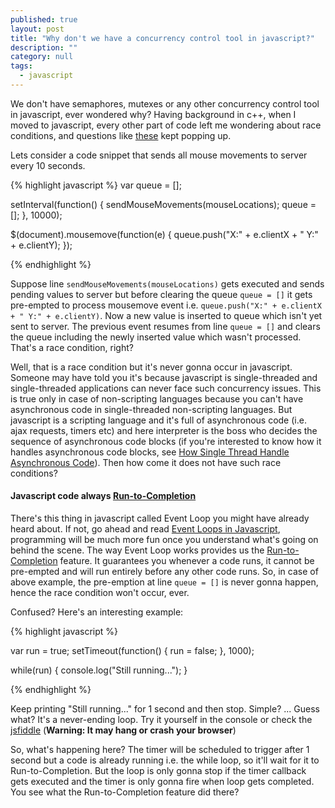 ```yaml
---
published: true
layout: post
title: "Why don't we have a concurrency control tool in javascript?"
description: ""
category: null
tags: 
  - javascript
---
```




We don't have semaphores, mutexes or any other concurrency control tool in javascript, ever wondered why? Having background in c++, when I moved to javascript, every other part of code left me wondering about race conditions, and questions like [these](http://stackoverflow.com/questions/7266918/are-there-any-atomic-javascript-operations-to-deal-with-ajaxs-asynchronous-natu) kept popping up. 

Lets consider a code snippet that sends all mouse movements to server every 10 seconds.

{% highlight javascript %}
var queue = [];

setInterval(function() {
    sendMouseMovements(mouseLocations);
    queue = [];
}, 10000);

$(document).mousemove(function(e) {
    queue.push("X:" + e.clientX + " Y:" + e.clientY);
});

{% endhighlight %}

Suppose line `sendMouseMovements(mouseLocations)` gets executed and sends pending values to server but before clearing the queue `queue = []` it gets pre-empted to process mousemove event i.e. `queue.push("X:" + e.clientX + " Y:" + e.clientY)`. Now a new value is inserted to queue which isn't yet sent to server. The previous event resumes from line `queue = []` and clears the queue including the newly inserted value which wasn't processed. That's a race condition, right? 

Well, that is a race condition but it's never gonna occur in javascript. Someone may have told you it's because javascript is single-threaded and single-threaded applications can never face such concurrency issues. This is true only in case of non-scripting languages because you can't have asynchronous code in single-threaded non-scripting languages. But javascript is a scripting language and it's full of asynchronous code (i.e. ajax requests, timers etc) and here interpreter is the boss who decides the sequence of asynchronous code blocks (if you're interested to know how it handles asynchronous code blocks, see [How Single Thread Handle Asynchronous Code](http://www.quora.com/How-does-a-single-thread-handle-asynchronous-code-in-JavaScript)). Then how come it does not have such race conditions?

#### Javascript code always [Run-to-Completion](https://developer.mozilla.org/en-US/docs/Web/JavaScript/EventLoop#.22Run-to-completion.22)
There's this thing in javascript called Event Loop you might have already heard about. If not, go ahead and read [Event Loops in Javascript](http://blog.carbonfive.com/2013/10/27/the-javascript-event-loop-explained/), programming will be much more fun once you understand what's going on behind the scene.
The way Event Loop works provides us the [Run-to-Completion](https://developer.mozilla.org/en-US/docs/Web/JavaScript/EventLoop#.22Run-to-completion.22) feature. It guarantees you whenever a code runs, it cannot be pre-empted and will run entirely before any other code runs. So, in case of above example, the pre-emption at line `queue = []` is never gonna happen, hence the race condition won't occur, ever.

Confused? Here's an interesting example:

{% highlight javascript %}

var run = true;
setTimeout(function() {
    run = false;
}, 1000);

while(run) {
    console.log("Still running...");
}

{% endhighlight %}

Keep printing "Still running..." for 1 second and then stop. Simple? ... Guess what? It's a never-ending loop. Try it yourself in the console or check the [jsfiddle](http://jsfiddle.net/77udxwoc/) (**Warning: It may hang or crash your browser**)

So, what's happening here? The timer will be scheduled to trigger after 1 second but a code is already running i.e. the while loop, so it'll wait for it to Run-to-Completion. But the loop is only gonna stop if the timer callback gets executed and the timer is only gonna fire when loop gets completed. You see what the Run-to-Completion feature did there?
